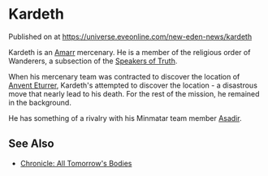 # Kardeth
Published on  at https://universe.eveonline.com/new-eden-news/kardeth

Kardeth is an [Amarr](6BPFRy27fN4LnYlIyzvEwo) mercenary.
He is a member of the religious order of Wanderers, a subsection of the
[Speakers of Truth](3vA8Xh4A10DiybH2UTOEUO).

When his mercenary team was contracted to discover the location of
[Anvent Eturrer](4ft267N4XjELE5by1uHCt5), Kardeth's attempted to
discover the location - a disastrous move that nearly lead to his death.
For the rest of the mission, he remained in the background.

He has something of a rivalry with his Minmatar team member
[Asadir](1LI0JW7HmHC7Dey3QEhTuG).

See Also
--------

-   [Chronicle: All Tomorrow's Bodies](r0ibXUxo8GuQhULdK7snU)
